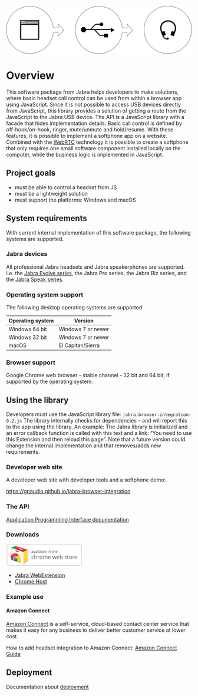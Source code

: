![Banner](/docs/banner.png)

# Overview
This software package from Jabra helps developers to make solutions, where basic headset call control can be used from within a browser app using JavaScript. Since it is not possible to access USB devices directly from JavaScript, this library provides a solution of getting a route from the JavaScript to the Jabra USB device. The API is a JavaScript library with a facade that hides implementation details. Basic call control is defined by off-hook/on-hook, ringer, mute/unmute and hold/resume. With these features, it is possible to implement a softphone app on a website. Combined with the [WebRTC](https://en.wikipedia.org/wiki/WebRTC) technology it is possible to create a softphone that only requires one small software component installed locally on the computer, while the business logic is implemented in JavaScript.

## Project goals
* must be able to control a headset from JS
* must be a lightweight solution
* must support the platforms: Windows and macOS

## System requirements
With current internal implementation of this software package, the following systems are supported. 

### Jabra devices
All professional Jabra headsets and Jabra speakerphones are supported. I.e. the [Jabra Evolve series](https://www.jabra.com/business/office-headsets/jabra-evolve), the Jabra Pro series, the Jabra Biz series, and the [Jabra Speak series](https://www.jabra.com/business/speakerphones/jabra-speak-series).

### Operating system support
The following desktop operating systems are supported:

| Operating system  | Version            | 
| ----------------- | ------------------ | 
| Windows 64 bit    | Windows 7 or newer | 
| Windows 32 bit    | Windows 7 or newer | 
| macOS             | El Capitan/Sierra             | 

### Browser support
Google Chrome web browser - stable channel - 32 bit and 64 bit, if supported by the operating system. 

## Using the library 
Developers must use the JavaScript library file: `jabra.browser.integration-0.2.js` 
The library internally checks for dependencies – and will report this to the app using the library. An example: The Jabra library is initialized and an error callback function is called with this text and a link: “You need to use this Extension and then reload this page”. Note that a future version could change the internal implementation and that removes/adds new requirements. 

### Developer web site
A developer web site with developer tools and a softphone demo: 

https://gnaudio.github.io/jabra-browser-integration

### The API

[Application Programming Interface documentation](docs/API.md)

### Downloads
![Banner](/docs/ChromeWebStoreBadge.png)

* [Jabra WebExtension](https://chrome.google.com/webstore/detail/jabra-browser-integration/okpeabepajdgiepelmhkfhkjlhhmofma)
* [Chrome Host](https://gnaudio.github.io/jabra-browser-integration/download)

### Example use

#### Amazon Connect
[Amazon Connect](https://aws.amazon.com/connect) is a self-service, cloud-based contact center service that makes it easy for any business to deliver better customer service at lower cost.

How to add headset integration to Amazon Connect: [Amazon Connect Guide](docs/JabraAmazonConnectGuide.md)

## Deployment

Documentation about [deployment](docs/Deployment.md)
